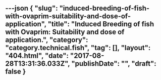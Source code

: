 ---json
{
    "slug": "induced-breeding-of-fish-with-ovaprim-suitability-and-dose-of-application",
    "title": "Induced Breeding of fish with Ovaprim: Suitability and dose of application.",
    "category": "category.technical.fish",
    "tag": [],
    "layout": "404.html",
    "date": "2017-08-28T13:31:36.033Z",
    "publishDate": "",
    "draft": false
}
---

